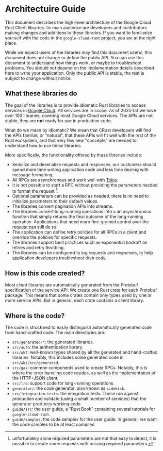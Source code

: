 # Architectuire Guide

This document describes the high-level architecture of the Google Cloud Rust
Client libraries. Its main audience are developers and contributors making
changes and additions to these libraries. If you want to familiarize yourself
with the code in the `google-cloud-rust` project, you are at the right place.

While we expect users of the libraries may find this document useful, this
document does not change or define the public API. You can use this document to
understand how things work, or maybe to troubleshoot problems. You should not
depend on the implementation details described here to write your application.
Only the public API is stable, the rest is subject to change without notice.

## What these libraries do

The goal of the libraries is to provide idiomatic Rust libraries to access
services in [Google Cloud](https://cloud.google.com). All services are in scope.
As of 2025-03 we have over 100 libraries, covering most Google Cloud services.
The APIs are not stable, they are **not** ready for use in production code.

What do we mean by idiomatic? We mean that CRust developers will find the APIs
familiar, or "natural", that these APIs will fit well with the rest of the Rust
ecosystem, and that very few new "concepts" are needed to understand how to use
these libraries.

More specifically, the functionality offered by these libraries include:

- Serialize and deserialize requests and responses: our customers should spend
  more time writing application code and less time dealing with message
  formatting.
- All RPCs are asynchronous and work well with [Tokio].
- It is not possible to start a RPC without providing the parameters needed to
  format the request [^required].
- Optional parameters can be provided as needed, there is no need to initialize
  parameters to their default values.
- The libraries convert pagination APIs into streams.
- The libraries convert long-running operations into a an asynchronous function
  that simply returns the final outcome of the long-running operation.
  Applications that need more fine-grained control over the request can still
  do so.
- The application can define retry policies for all RPCs in a client and
  override the policies for specific requests.
- The libraries support best practices such as exponential backoff on retries
  and retry throttling.
- The libraries can be configured to log requests and responses, to help
  application developers troubleshoot their code.

## How is this code created?

Most client libraries are automatically generated from the Protobuf
specification of the service API. We create one Rust crate for each Protobuf
package. This means that some crates contain only types used by one or more
service APIs. But in general, each crate contains a client library.

## Where is the code?

The code is structured to easily distinguish automatically generated code from
hand-crafted code. The main directories are:

- `src/generated/*`: the generated libraries.
- `src/auth`: the authentication library.
- `src/wkt`: well-known types shared by all the generated and hand-crafted
  libraries. Notably, this includes some generated code in
  `src/wkt/src/generated`.
- `src/gax`: common components used to create RPCs. Notably, this is where the
  error handling code resides, as well as the implementation of the HTTP+JSON
  client.
- `src/lro`: support code for long-running operations.
- `generator/`: the code generator, also known as `sidekick`.
- `src/integration-tests`: the integration tests. These run against production
  and validate (using a small number of services) that the generator produces
  working code.
- `guide/src`: the user guide, a "Rust Book" containing several tutorials for
  `google-cloud-rust`.
- `guide/samples`: the code samples for the user guide. In general, we want the
  code samples to be at least compiled

[^required]: unfortunately some required parameters are not that easy to detect,
    it is possible to create some requests with missing required parameters.

[tokio]: https://tokio.rs
